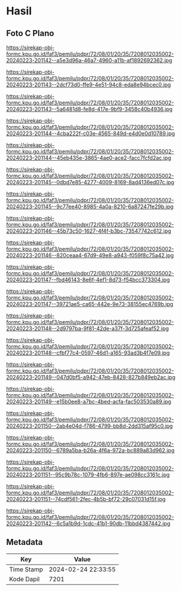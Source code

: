# Hasil

## Foto C Plano

https://sirekap-obj-formc.kpu.go.id/faf3/pemilu/pdpr/72/08/01/20/35/7208012035002-20240223-201142--a5e3d96a-46a7-4960-a11b-af1892692362.jpg

https://sirekap-obj-formc.kpu.go.id/faf3/pemilu/pdpr/72/08/01/20/35/7208012035002-20240223-201143--2dcf73d0-ffe9-4e51-94c8-eda8e94bcec0.jpg

https://sirekap-obj-formc.kpu.go.id/faf3/pemilu/pdpr/72/08/01/20/35/7208012035002-20240223-201143--5a6481d8-fe8d-417e-9bf9-3458c40b4936.jpg

https://sirekap-obj-formc.kpu.go.id/faf3/pemilu/pdpr/72/08/01/20/35/7208012035002-20240223-201144--4cba222f-c03e-4565-849d-e4d0e0d10789.jpg

https://sirekap-obj-formc.kpu.go.id/faf3/pemilu/pdpr/72/08/01/20/35/7208012035002-20240223-201144--45eb435e-3865-4ae0-ace2-facc7fcfd2ac.jpg

https://sirekap-obj-formc.kpu.go.id/faf3/pemilu/pdpr/72/08/01/20/35/7208012035002-20240223-201145--0dbd7e85-4277-4009-8169-8ad4136ed07c.jpg

https://sirekap-obj-formc.kpu.go.id/faf3/pemilu/pdpr/72/08/01/20/35/7208012035002-20240223-201145--9c77ee40-8985-4a0a-8210-6a87247fe29b.jpg

https://sirekap-obj-formc.kpu.go.id/faf3/pemilu/pdpr/72/08/01/20/35/7208012035002-20240223-201146--45b73c50-1627-4f4f-b3bc-73547742c612.jpg

https://sirekap-obj-formc.kpu.go.id/faf3/pemilu/pdpr/72/08/01/20/35/7208012035002-20240223-201146--820ceaa4-67d9-49e8-a943-f059f8c75a42.jpg

https://sirekap-obj-formc.kpu.go.id/faf3/pemilu/pdpr/72/08/01/20/35/7208012035002-20240223-201147--fbd46143-8e6f-4ef1-8d73-f54bcc373304.jpg

https://sirekap-obj-formc.kpu.go.id/faf3/pemilu/pdpr/72/08/01/20/35/7208012035002-20240223-201147--39721ae5-ca65-442e-9e73-38155ec4769b.jpg

https://sirekap-obj-formc.kpu.go.id/faf3/pemilu/pdpr/72/08/01/20/35/7208012035002-20240223-201148--2d9797ba-9f81-42de-a37f-3d725afeaf52.jpg

https://sirekap-obj-formc.kpu.go.id/faf3/pemilu/pdpr/72/08/01/20/35/7208012035002-20240223-201148--cfbf77c4-0597-46d1-a165-93ad3b4f7e09.jpg

https://sirekap-obj-formc.kpu.go.id/faf3/pemilu/pdpr/72/08/01/20/35/7208012035002-20240223-201149--047d0bf5-a942-47eb-8428-827b849eb2ac.jpg

https://sirekap-obj-formc.kpu.go.id/faf3/pemilu/pdpr/72/08/01/20/35/7208012035002-20240223-201149--e15b0ee8-a7bc-4bed-acfa-fac503530a89.jpg

https://sirekap-obj-formc.kpu.go.id/faf3/pemilu/pdpr/72/08/01/20/35/7208012035002-20240223-201150--2ab4e04d-f786-4799-bb8d-2dd315af95c0.jpg

https://sirekap-obj-formc.kpu.go.id/faf3/pemilu/pdpr/72/08/01/20/35/7208012035002-20240223-201150--6789a5ba-b26a-4f6a-972a-bc889a83d962.jpg

https://sirekap-obj-formc.kpu.go.id/faf3/pemilu/pdpr/72/08/01/20/35/7208012035002-20240223-201151--95c9b78c-1079-4fb6-897e-ae098cc3161c.jpg

https://sirekap-obj-formc.kpu.go.id/faf3/pemilu/pdpr/72/08/01/20/35/7208012035002-20240223-201151--74cdf561-2fec-4b5b-bf72-29c07031d15f.jpg

https://sirekap-obj-formc.kpu.go.id/faf3/pemilu/pdpr/72/08/01/20/35/7208012035002-20240223-201142--6c5a1b9d-1cdc-41b1-90db-11bbd4387442.jpg


## Metadata

| Key        | Value               |
| ---------- | ------------------- |
| Time Stamp | 2024-02-24 22:33:55 |
| Kode Dapil | 7201                |



